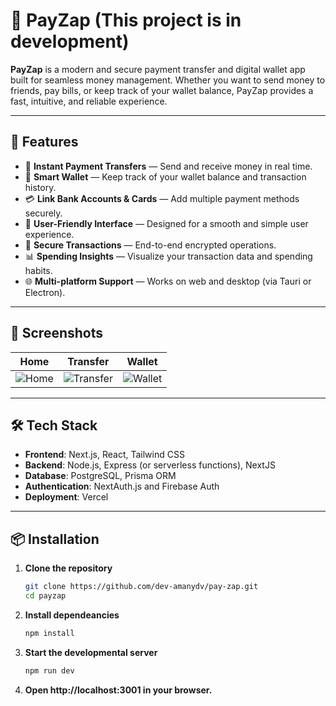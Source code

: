 # 💸 PayZap (This project is in development)

**PayZap** is a modern and secure payment transfer and digital wallet app built for seamless money management. Whether you want to send money to friends, pay bills, or keep track of your wallet balance, PayZap provides a fast, intuitive, and reliable experience.

---

## 🚀 Features

- 🔄 **Instant Payment Transfers** — Send and receive money in real time.
- 👛 **Smart Wallet** — Keep track of your wallet balance and transaction history.
- 💳 **Link Bank Accounts & Cards** — Add multiple payment methods securely.
- 📱 **User-Friendly Interface** — Designed for a smooth and simple user experience.
- 🔐 **Secure Transactions** — End-to-end encrypted operations.
- 📊 **Spending Insights** — Visualize your transaction data and spending habits.
- 🌐 **Multi-platform Support** — Works on web and desktop (via Tauri or Electron).

---

## 📸 Screenshots

| Home | Transfer | Wallet |
|------|----------|--------|
| ![Home](./public/screenshots/home.png) | ![Transfer](./public/screenshots/transfer.png) | ![Wallet](./public/screenshots/wallet.png) |

---

## 🛠️ Tech Stack

- **Frontend**: Next.js, React, Tailwind CSS
- **Backend**: Node.js, Express (or serverless functions), NextJS
- **Database**: PostgreSQL, Prisma ORM 
- **Authentication**: NextAuth.js and Firebase Auth
- **Deployment**: Vercel

---

## 📦 Installation

1. **Clone the repository**
   ```bash
   git clone https://github.com/dev-amanydv/pay-zap.git
   cd payzap
   ```
2. **Install dependeancies**
    ```bash
    npm install
    ```
3. **Start the developmental server**
    ```bash
    npm run dev
    ```
4. **Open http://localhost:3001 in your browser.**
